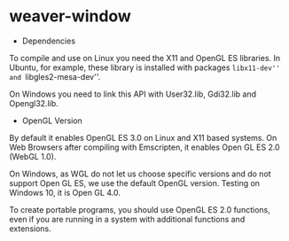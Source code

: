 # weaver-window

* Dependencies

To compile and use on Linux you need the X11 and OpenGL ES
libraries. In Ubuntu, for example, these library is installed with
packages ``libx11-dev'' and ``libgles2-mesa-dev''.

On Windows you need to link this API with User32.lib, Gdi32.lib and
Opengl32.lib.

* OpenGL Version

By default it enables OpenGL ES 3.0 on Linux and X11 based systems. On
Web Browsers after compiling with Emscripten, it enables Open GL ES
2.0 (WebGL 1.0).

On Windows, as WGL do not let us choose specific versions and do not
support Open GL ES, we use the default OpenGL version. Testing on
Windows 10, it is Open GL 4.0.

To create portable programs, you should use OpenGL ES 2.0 functions,
even if you are running in a system with additional functions and
extensions.